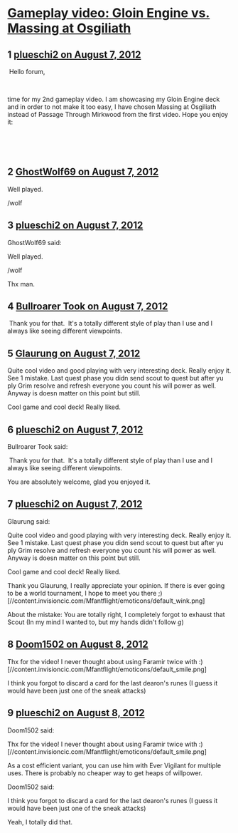 # [Gameplay video: Gloin Engine vs. Massing at Osgiliath](https://community.fantasyflightgames.com/topic/68701-gameplay-video-gloin-engine-vs-massing-at-osgiliath/)

## 1 [plueschi2 on August 7, 2012](https://community.fantasyflightgames.com/topic/68701-gameplay-video-gloin-engine-vs-massing-at-osgiliath/?do=findComment&comment=669834)

 Hello forum,

 

time for my 2nd gameplay video. I am showcasing my Gloin Engine deck and in order to not make it too easy, I have chosen Massing at Osgiliath instead of Passage Through Mirkwood from the first video. Hope you enjoy it:

 




 

## 2 [GhostWolf69 on August 7, 2012](https://community.fantasyflightgames.com/topic/68701-gameplay-video-gloin-engine-vs-massing-at-osgiliath/?do=findComment&comment=669860)

Well played.

/wolf

## 3 [plueschi2 on August 7, 2012](https://community.fantasyflightgames.com/topic/68701-gameplay-video-gloin-engine-vs-massing-at-osgiliath/?do=findComment&comment=669902)

GhostWolf69 said:

Well played.

/wolf



Thx man.

## 4 [Bullroarer Took on August 7, 2012](https://community.fantasyflightgames.com/topic/68701-gameplay-video-gloin-engine-vs-massing-at-osgiliath/?do=findComment&comment=669973)

 Thank you for that.  It's a totally different style of play than I use and I always like seeing different viewpoints.

## 5 [Glaurung on August 7, 2012](https://community.fantasyflightgames.com/topic/68701-gameplay-video-gloin-engine-vs-massing-at-osgiliath/?do=findComment&comment=670006)

Quite cool video and good playing with very interesting deck. Really enjoy it. See 1 mistake. Last quest phase you didn send scout to quest but after yu ply Grim resolve and refresh everyone you count his will power as well. Anyway is doesn matter on this point but still.

Cool game and cool deck! Really liked.

## 6 [plueschi2 on August 7, 2012](https://community.fantasyflightgames.com/topic/68701-gameplay-video-gloin-engine-vs-massing-at-osgiliath/?do=findComment&comment=670096)

Bullroarer Took said:

 Thank you for that.  It's a totally different style of play than I use and I always like seeing different viewpoints.



You are absolutely welcome, glad you enjoyed it.

## 7 [plueschi2 on August 7, 2012](https://community.fantasyflightgames.com/topic/68701-gameplay-video-gloin-engine-vs-massing-at-osgiliath/?do=findComment&comment=670098)

Glaurung said:

Quite cool video and good playing with very interesting deck. Really enjoy it. See 1 mistake. Last quest phase you didn send scout to quest but after yu ply Grim resolve and refresh everyone you count his will power as well. Anyway is doesn matter on this point but still.

Cool game and cool deck! Really liked.



Thank you Glaurung, I really appreciate your opinion. If there is ever going to be a world tournament, I hope to meet you there ;) [//content.invisioncic.com/Mfantflight/emoticons/default_wink.png]

About the mistake: You are totally right, I completely forgot to exhaust that Scout (In my mind I wanted to, but my hands didn't follow *g*)

## 8 [Doom1502 on August 8, 2012](https://community.fantasyflightgames.com/topic/68701-gameplay-video-gloin-engine-vs-massing-at-osgiliath/?do=findComment&comment=670376)

Thx for the video! I never thought about using Faramir twice with :) [//content.invisioncic.com/Mfantflight/emoticons/default_smile.png]

I think you forgot to discard a card for the last dearon's runes (I guess it would have been just one of the sneak attacks)

## 9 [plueschi2 on August 8, 2012](https://community.fantasyflightgames.com/topic/68701-gameplay-video-gloin-engine-vs-massing-at-osgiliath/?do=findComment&comment=670396)

Doom1502 said:

Thx for the video! I never thought about using Faramir twice with :) [//content.invisioncic.com/Mfantflight/emoticons/default_smile.png]



As a cost efficient variant, you can use him with Ever Vigilant for multiple uses. There is probably no cheaper way to get heaps of willpower.

Doom1502 said:

I think you forgot to discard a card for the last dearon's runes (I guess it would have been just one of the sneak attacks)



Yeah, I totally did that. 

